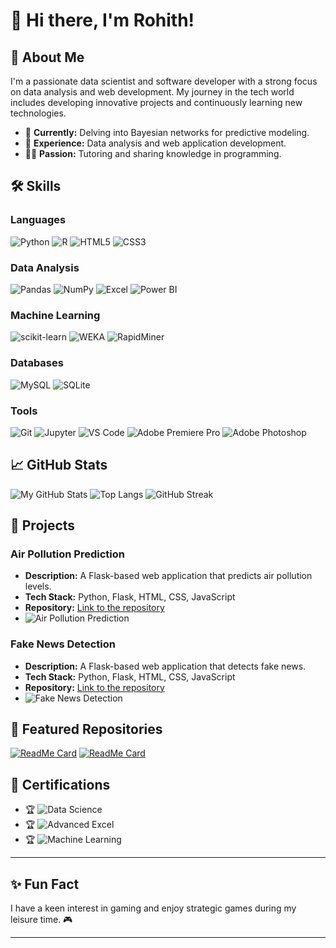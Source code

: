 # 👋 Hi there, I'm Rohith!

## 🚀 About Me
I'm a passionate data scientist and software developer with a strong focus on data analysis and web development. My journey in the tech world includes developing innovative projects and continuously learning new technologies.

- 🌱 **Currently:** Delving into Bayesian networks for predictive modeling.
- 💼 **Experience:** Data analysis and web application development.
- 🧑‍🏫 **Passion:** Tutoring and sharing knowledge in programming.

## 🛠️ Skills

### Languages
![Python](https://img.shields.io/badge/Python-3776AB?style=for-the-badge&logo=python&logoColor=white)
![R](https://img.shields.io/badge/R-276DC3?style=for-the-badge&logo=r&logoColor=white)
![HTML5](https://img.shields.io/badge/HTML5-E34F26?style=for-the-badge&logo=html5&logoColor=white)
![CSS3](https://img.shields.io/badge/CSS3-1572B6?style=for-the-badge&logo=css3&logoColor=white)

### Data Analysis
![Pandas](https://img.shields.io/badge/Pandas-150458?style=for-the-badge&logo=pandas&logoColor=white)
![NumPy](https://img.shields.io/badge/NumPy-013243?style=for-the-badge&logo=numpy&logoColor=white)
![Excel](https://img.shields.io/badge/Microsoft_Excel-217346?style=for-the-badge&logo=microsoft-excel&logoColor=white)
![Power BI](https://img.shields.io/badge/Power_BI-F2C811?style=for-the-badge&logo=power-bi&logoColor=black)

### Machine Learning
![scikit-learn](https://img.shields.io/badge/scikit--learn-F7931E?style=for-the-badge&logo=scikit-learn&logoColor=white)
![WEKA](https://img.shields.io/badge/WEKA-007396?style=for-the-badge&logoColor=white)
![RapidMiner](https://img.shields.io/badge/RapidMiner-FF6F00?style=for-the-badge&logoColor=white)

### Databases
![MySQL](https://img.shields.io/badge/MySQL-4479A1?style=for-the-badge&logo=mysql&logoColor=white)
![SQLite](https://img.shields.io/badge/SQLite-003B57?style=for-the-badge&logo=sqlite&logoColor=white)

### Tools
![Git](https://img.shields.io/badge/Git-F05032?style=for-the-badge&logo=git&logoColor=white)
![Jupyter](https://img.shields.io/badge/Jupyter-F37626?style=for-the-badge&logo=jupyter&logoColor=white)
![VS Code](https://img.shields.io/badge/VS_Code-0078D4?style=for-the-badge&logo=visual-studio-code&logoColor=white)
![Adobe Premiere Pro](https://img.shields.io/badge/Adobe_Premiere_Pro-9999FF?style=for-the-badge&logo=adobe-premiere-pro&logoColor=white)
![Adobe Photoshop](https://img.shields.io/badge/Adobe_Photoshop-31A8FF?style=for-the-badge&logo=adobe-photoshop&logoColor=white)

## 📈 GitHub Stats
![My GitHub Stats](https://github-readme-stats.vercel.app/api?username=code-by-rohith&show_icons=true&theme=radical&count_private=true&hide=prs)
![Top Langs](https://github-readme-stats.vercel.app/api/top-langs/?username=code-by-rohith&layout=compact&theme=radical)
![GitHub Streak](https://github-readme-streak-stats.herokuapp.com/?user=code-by-rohith&theme=radical)

## 🔗 Projects
### Air Pollution Prediction
- **Description:** A Flask-based web application that predicts air pollution levels.
- **Tech Stack:** Python, Flask, HTML, CSS, JavaScript
- **Repository:** [Link to the repository](https://github.com/code-by-rohith/AirPollutionPrediction-Using-MachineLearning)
- ![Air Pollution Prediction](https://img.shields.io/badge/Project_Air_Pollution_Prediction-009688?style=for-the-badge&logo=flask&logoColor=white)

### Fake News Detection
- **Description:** A Flask-based web application that detects fake news.
- **Tech Stack:** Python, Flask, HTML, CSS, JavaScript
- **Repository:** [Link to the repository](https://github.com/code-by-rohith/Fake-News-Detection)
- ![Fake News Detection](https://img.shields.io/badge/Project_Fake_News_Detection-FF5722?style=for-the-badge&logo=flask&logoColor=white)

## 🌟 Featured Repositories
[![ReadMe Card](https://github-readme-stats.vercel.app/api/pin/?username=code-by-rohith&repo=Basic-BlockChain&theme=radical)](https://github.com/code-by-rohith/Basic-BlockChain)
[![ReadMe Card](https://github-readme-stats.vercel.app/api/pin/?username=code-by-rohith&repo=CommunityForum-Using-MERN&theme=radical)](https://github.com/code-by-rohith/CommunityForum-Using-MERN)

## 📄 Certifications
- 🏆 ![Data Science](https://img.shields.io/badge/Data_Science_Specialization-blue?style=for-the-badge&logo=certification&logoColor=white)
- 🏆 ![Advanced Excel](https://img.shields.io/badge/Advanced_Excel-green?style=for-the-badge&logo=certification&logoColor=white)
- 🏆 ![Machine Learning](https://img.shields.io/badge/Machine_Learning-orange?style=for-the-badge&logo=certification&logoColor=white)

-------------------------------------------------------------------------------------

## ✨ Fun Fact
I have a keen interest in gaming and enjoy strategic games during my leisure time. 🎮

-------------------------------------------------------------------------------------
